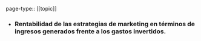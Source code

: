 page-type:: [[topic]]
- ### Rentabilidad de las estrategias de marketing en términos de ingresos generados frente a los gastos invertidos.



